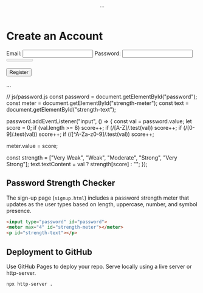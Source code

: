 <!--
Project: University Educational Website
Technologies: HTML, CSS, JavaScript
Structure:
  /index.html            — Home
  /about.html            — About Us
  /courses.html          — Courses Overview (static list)
  /course-detail.html    — Individual Course (dynamic)
  /blog.html             — News & Articles
  /contact.html          — Contact Form
  /resources.html        — Learning Resources
  /events.html           — Campus Events
  /faq.html              — Frequently Asked Questions
  /testimonials.html     — Student Testimonials
  /signup.html           — Student Registration (with password checker)
  /css/style.css         — Global Stylesheet
  /js/main.js            — Shared Scripts (nav, smooth scroll)
  /js/courses.js         — Fetch & render course data
  /js/form.js            — Contact form handling logic
  /js/password.js        — Password strength checker
  /data/courses.json     — Course metadata (for dynamic page)
  /assets/               — Images, icons, fonts, etc.
  README.md              — GitHub Deployment & Usage
-->

<!-- signup.html -->
<!DOCTYPE html>
<html lang="en">
<head>
  <meta charset="UTF-8">
  <meta name="viewport" content="width=device-width, initial-scale=1.0">
  <title>Sign Up</title>
  <link rel="stylesheet" href="css/style.css">
</head>
<body>
  <header>…</header>
  <main>
    <h1>Create an Account</h1>
    <form id="signup-form">
      <label>Email: <input type="email" required></label>
      <label>Password:
        <input type="password" id="password" required>
        <meter max="4" id="strength-meter"></meter>
        <p id="strength-text"></p>
      </label>
      <button type="submit">Register</button>
    </form>
  </main>
  <footer>…</footer>
  <script src="js/main.js"></script>
  <script src="js/password.js"></script>
</body>
</html>

// js/password.js
const password = document.getElementById("password");
const meter = document.getElementById("strength-meter");
const text = document.getElementById("strength-text");

password.addEventListener("input", () => {
  const val = password.value;
  let score = 0;
  if (val.length >= 8) score++;
  if (/[A-Z]/.test(val)) score++;
  if (/[0-9]/.test(val)) score++;
  if (/[^A-Za-z0-9]/.test(val)) score++;

  meter.value = score;

  const strength = ["Very Weak", "Weak", "Moderate", "Strong", "Very Strong"];
  text.textContent = val ? strength[score] : "";
});

<!-- README.md -->
## Password Strength Checker
The sign-up page (`signup.html`) includes a password strength meter that updates as the user types based on length, uppercase, number, and symbol presence.

```html
<input type="password" id="password">
<meter max="4" id="strength-meter"></meter>
<p id="strength-text"></p>
```

## Deployment to GitHub
Use GitHub Pages to deploy your repo. Serve locally using a live server or http-server.

```bash
npx http-server .
```
